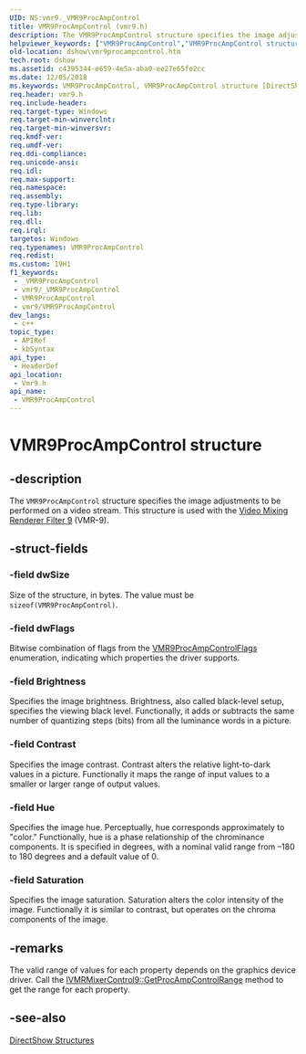 ```yaml
---
UID: NS:vmr9._VMR9ProcAmpControl
title: VMR9ProcAmpControl (vmr9.h)
description: The VMR9ProcAmpControl structure specifies the image adjustments to be performed on a video stream. This structure is used with the Video Mixing Renderer Filter 9 (VMR-9).
helpviewer_keywords: ["VMR9ProcAmpControl","VMR9ProcAmpControl structure [DirectShow]","VMR9ProcAmpControlStructure","dshow.vmr9procampcontrol","vmr9/VMR9ProcAmpControl"]
old-location: dshow\vmr9procampcontrol.htm
tech.root: dshow
ms.assetid: c4395344-e659-4e5a-aba0-ee27e65fe2cc
ms.date: 12/05/2018
ms.keywords: VMR9ProcAmpControl, VMR9ProcAmpControl structure [DirectShow], VMR9ProcAmpControlStructure, dshow.vmr9procampcontrol, vmr9/VMR9ProcAmpControl
req.header: vmr9.h
req.include-header: 
req.target-type: Windows
req.target-min-winverclnt: 
req.target-min-winversvr: 
req.kmdf-ver: 
req.umdf-ver: 
req.ddi-compliance: 
req.unicode-ansi: 
req.idl: 
req.max-support: 
req.namespace: 
req.assembly: 
req.type-library: 
req.lib: 
req.dll: 
req.irql: 
targetos: Windows
req.typenames: VMR9ProcAmpControl
req.redist: 
ms.custom: 19H1
f1_keywords:
 - _VMR9ProcAmpControl
 - vmr9/_VMR9ProcAmpControl
 - VMR9ProcAmpControl
 - vmr9/VMR9ProcAmpControl
dev_langs:
 - c++
topic_type:
 - APIRef
 - kbSyntax
api_type:
 - HeaderDef
api_location:
 - Vmr9.h
api_name:
 - VMR9ProcAmpControl
---
```


# VMR9ProcAmpControl structure


## -description

The <code>VMR9ProcAmpControl</code> structure specifies the image adjustments to be performed on a video stream. This structure is used with the <a href="https://docs.microsoft.com/windows/desktop/DirectShow/video-mixing-renderer-filter-9">Video Mixing Renderer Filter 9</a> (VMR-9).

## -struct-fields

### -field dwSize

Size of the structure, in bytes. The value must be <code>sizeof(VMR9ProcAmpControl)</code>.

### -field dwFlags

Bitwise combination of flags from the <a href="https://docs.microsoft.com/previous-versions/windows/desktop/api/vmr9/ne-vmr9-vmr9procampcontrolflags">VMR9ProcAmpControlFlags</a> enumeration, indicating which properties the driver supports.

### -field Brightness

Specifies the image brightness. Brightness, also called black-level setup, specifies the viewing black level. Functionally, it adds or subtracts the same number of quantizing steps (bits) from all the luminance words in a picture.

### -field Contrast

Specifies the image contrast. Contrast alters the relative light-to-dark values in a picture. Functionally it maps the range of input values to a smaller or larger range of output values.

### -field Hue

Specifies the image hue. Perceptually, hue corresponds approximately to "color." Functionally, hue is a phase relationship of the chrominance components. It is specified in degrees, with a nominal valid range from –180 to 180 degrees and a default value of 0.

### -field Saturation

Specifies the image saturation. Saturation alters the color intensity of the image. Functionally it is similar to contrast, but operates on the chroma components of the image.

## -remarks

The valid range of values for each property depends on the graphics device driver. Call the <a href="https://docs.microsoft.com/windows/desktop/api/vmr9/nf-vmr9-ivmrmixercontrol9-getprocampcontrolrange">IVMRMixerControl9::GetProcAmpControlRange</a> method to get the range for each property.

## -see-also

<a href="https://docs.microsoft.com/windows/desktop/DirectShow/directshow-structures">DirectShow Structures</a>

